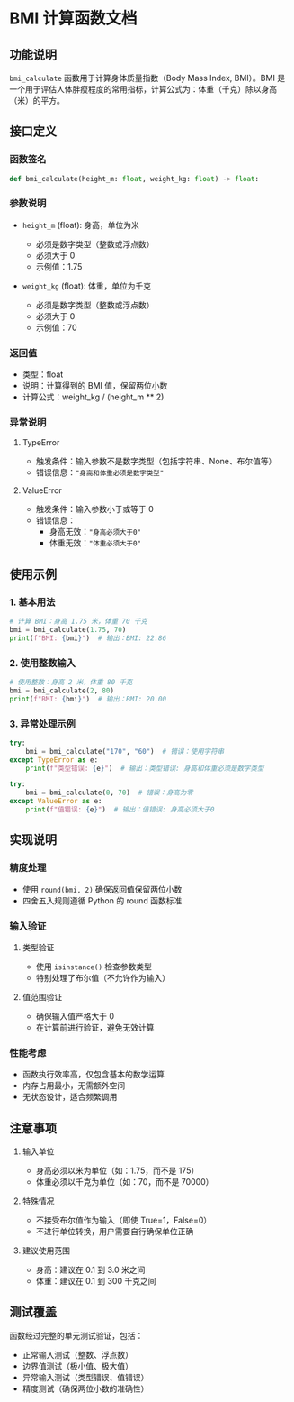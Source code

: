 # BMI 计算函数文档

## 功能说明

`bmi_calculate` 函数用于计算身体质量指数（Body Mass Index, BMI）。BMI 是一个用于评估人体胖瘦程度的常用指标，计算公式为：体重（千克）除以身高（米）的平方。

## 接口定义

### 函数签名
```python
def bmi_calculate(height_m: float, weight_kg: float) -> float:
```

### 参数说明
- `height_m` (float): 身高，单位为米
  - 必须是数字类型（整数或浮点数）
  - 必须大于 0
  - 示例值：1.75

- `weight_kg` (float): 体重，单位为千克
  - 必须是数字类型（整数或浮点数）
  - 必须大于 0
  - 示例值：70

### 返回值
- 类型：float
- 说明：计算得到的 BMI 值，保留两位小数
- 计算公式：weight_kg / (height_m ** 2)

### 异常说明
1. TypeError
   - 触发条件：输入参数不是数字类型（包括字符串、None、布尔值等）
   - 错误信息：`"身高和体重必须是数字类型"`

2. ValueError
   - 触发条件：输入参数小于或等于 0
   - 错误信息：
     - 身高无效：`"身高必须大于0"`
     - 体重无效：`"体重必须大于0"`

## 使用示例

### 1. 基本用法
```python
# 计算 BMI：身高 1.75 米，体重 70 千克
bmi = bmi_calculate(1.75, 70)
print(f"BMI: {bmi}")  # 输出：BMI: 22.86
```

### 2. 使用整数输入
```python
# 使用整数：身高 2 米，体重 80 千克
bmi = bmi_calculate(2, 80)
print(f"BMI: {bmi}")  # 输出：BMI: 20.00
```

### 3. 异常处理示例
```python
try:
    bmi = bmi_calculate("170", "60")  # 错误：使用字符串
except TypeError as e:
    print(f"类型错误: {e}")  # 输出：类型错误: 身高和体重必须是数字类型

try:
    bmi = bmi_calculate(0, 70)  # 错误：身高为零
except ValueError as e:
    print(f"值错误: {e}")  # 输出：值错误: 身高必须大于0
```

## 实现说明

### 精度处理
- 使用 `round(bmi, 2)` 确保返回值保留两位小数
- 四舍五入规则遵循 Python 的 round 函数标准

### 输入验证
1. 类型验证
   - 使用 `isinstance()` 检查参数类型
   - 特别处理了布尔值（不允许作为输入）
   
2. 值范围验证
   - 确保输入值严格大于 0
   - 在计算前进行验证，避免无效计算

### 性能考虑
- 函数执行效率高，仅包含基本的数学运算
- 内存占用最小，无需额外空间
- 无状态设计，适合频繁调用

## 注意事项

1. 输入单位
   - 身高必须以米为单位（如：1.75，而不是 175）
   - 体重必须以千克为单位（如：70，而不是 70000）

2. 特殊情况
   - 不接受布尔值作为输入（即使 True=1，False=0）
   - 不进行单位转换，用户需要自行确保单位正确

3. 建议使用范围
   - 身高：建议在 0.1 到 3.0 米之间
   - 体重：建议在 0.1 到 300 千克之间

## 测试覆盖

函数经过完整的单元测试验证，包括：
- 正常输入测试（整数、浮点数）
- 边界值测试（极小值、极大值）
- 异常输入测试（类型错误、值错误）
- 精度测试（确保两位小数的准确性） 